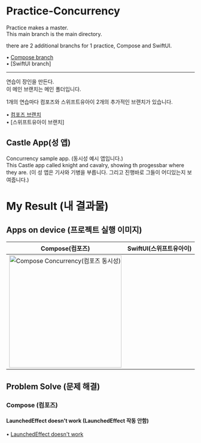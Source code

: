 # Practice-Concurrency

Practice makes a master.   
This main branch is the main directory.   

there are 2 additional branchs for 1 practice, Compose and SwiftUI.   
   
• [Compose branch](https://github.com/Jaehwa-Noh/Practice-Concurrency/tree/compose-castle-app)   
• [SwiftUI branch]   


---

연습이 장인을 만든다.   
이 메인 브랜치는 메인 폴더입니다.

1개의 연습마다 컴포즈와 스위프트유아이 2개의 추가적인 브랜치가 있습니다.   
   
• [컴포즈 브랜치](https://github.com/Jaehwa-Noh/Practice-Concurrency/tree/compose-castle-app)   
• [스위프트유아이 브랜치]   


## Castle App(성 앱)
Concurrency sample app. (동시성 예시 앱입니다.)   
This Castle app called knight and cavalry, showing th progessbar where they are. (이 성 앱은 기사와 기병을 부릅니다. 그리고 진행바로 그들이 어디있는지 보여줍니다.)   


# My Result (내 결과물)
## Apps on device (프로젝트 실행 이미지)
| Compose(컴포즈) | SwiftUI(스위프트유아이) |
| :---------------: | :---------------: |
| <img width="300" alt="Compose Concurrency(컴포즈 동시성)" src="https://github.com/Jaehwa-Noh/Practice-Concurrency/assets/48680511/5ad2f679-0c51-43e8-9883-8bff07d22f08"> | |


## Problem Solve (문제 해결)
### Compose (컴포즈)
#### LaunchedEffect doesn't work (LaunchedEffect 작동 안함)
• [LaunchedEffect doesn't work](https://shwoghk14.blogspot.com/2023/12/android-compose-launchedeffect-doesnt.html)
